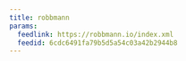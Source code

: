 ```yaml
---
title: robbmann
params:
  feedlink: https://robbmann.io/index.xml
  feedid: 6cdc6491fa79b5d5a54c03a42b2944b8
---
```

